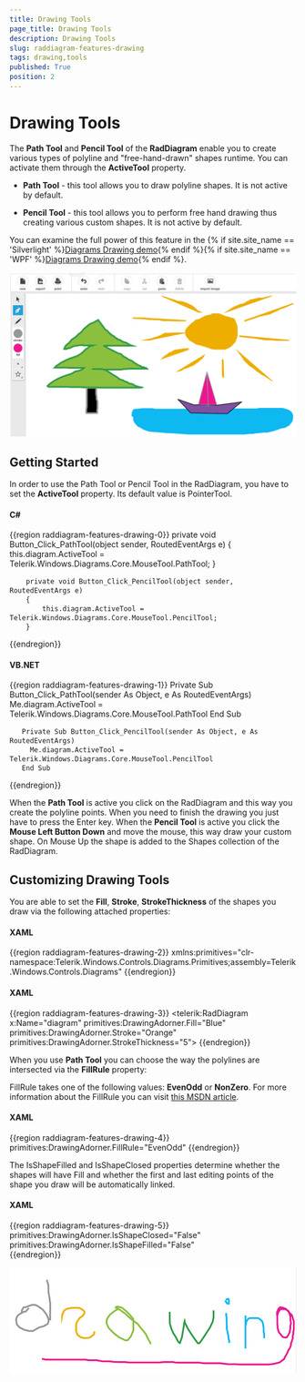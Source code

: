 ```yaml
---
title: Drawing Tools
page_title: Drawing Tools
description: Drawing Tools
slug: raddiagram-features-drawing
tags: drawing,tools
published: True
position: 2
---
```


# Drawing Tools

The __Path Tool__ and __Pencil Tool__ of the __RadDiagram__ enable you to create various types of polyline and "free-hand-drawn" shapes runtime. You can activate them through the __ActiveTool__ property.

* __Path Tool__ - this tool allows you to draw polyline shapes. It is not active by default.

* __Pencil Tool__ - this tool allows you to perform free hand drawing thus creating various custom shapes. It is not active by default.

You can examine the full power of this feature in the {% if site.site_name == 'Silverlight' %}[Diagrams Drawing demo](https://demos.telerik.com/silverlight/#Diagrams/Drawing){% endif %}{% if site.site_name == 'WPF' %}[Diagrams Drawing demo](https://demos.telerik.com/wpf/#Diagrams/Drawing){% endif %}.

![raddiagram-features-drawing](images/raddiagram-features-drawing.png)

## Getting Started

In order to use the Path Tool or Pencil Tool in the RadDiagram, you have to set the __ActiveTool__ property. Its default value is PointerTool.
		
#### __C#__	
{{region raddiagram-features-drawing-0}}
        private void Button_Click_PathTool(object sender, RoutedEventArgs e)
		{
			this.diagram.ActiveTool = Telerik.Windows.Diagrams.Core.MouseTool.PathTool;
		}

		private void Button_Click_PencilTool(object sender, RoutedEventArgs e)
		{
			this.diagram.ActiveTool = Telerik.Windows.Diagrams.Core.MouseTool.PencilTool;
		}
{{endregion}}

#### __VB.NET__	
{{region raddiagram-features-drawing-1}}
       Private Sub Button_Click_PathTool(sender As Object, e As RoutedEventArgs)
	      Me.diagram.ActiveTool = Telerik.Windows.Diagrams.Core.MouseTool.PathTool
       End Sub

       Private Sub Button_Click_PencilTool(sender As Object, e As RoutedEventArgs)
	     Me.diagram.ActiveTool = Telerik.Windows.Diagrams.Core.MouseTool.PencilTool
       End Sub 
{{endregion}}

When the __Path Tool__ is active you click on the RadDiagram and this way you create the polyline points. When you need to finish the drawing you just have to press the Enter key. When the __Pencil Tool__ is active you click the __Mouse Left Button Down__ and move the mouse, this way draw your custom shape. On Mouse Up the shape is added to the Shapes collection of the RadDiagram.

## Customizing Drawing Tools

You are able to set the __Fill__, __Stroke__, __StrokeThickness__ of the shapes you draw via the following attached properties:

#### __XAML__
{{region raddiagram-features-drawing-2}}
	xmlns:primitives="clr-namespace:Telerik.Windows.Controls.Diagrams.Primitives;assembly=Telerik.Windows.Controls.Diagrams"
{{endregion}}

#### __XAML__
{{region raddiagram-features-drawing-3}}
	<telerik:RadDiagram x:Name="diagram" primitives:DrawingAdorner.Fill="Blue"
	   								     primitives:DrawingAdorner.Stroke="Orange"
										 primitives:DrawingAdorner.StrokeThickness="5">
{{endregion}}

When you use __Path Tool__ you can choose the way the polylines are intersected via the __FillRule__ property:		

FillRule takes one of the following values: __EvenOdd__ or __NonZero__. For more information about the FillRule you can visit [this MSDN article](http://msdn.microsoft.com/en-us/library/system.windows.media.pathgeometry.fillrule.aspx).		

#### __XAML__
{{region raddiagram-features-drawing-4}}
	primitives:DrawingAdorner.FillRule="EvenOdd"
{{endregion}}	

The IsShapeFilled and IsShapeClosed properties determine whether the shapes will have Fill and whether the first and last editing points of the shape you draw will be automatically linked.		

#### __XAML__
{{region raddiagram-features-drawing-5}}
	primitives:DrawingAdorner.IsShapeClosed="False"
	primitives:DrawingAdorner.IsShapeFilled="False"		
{{endregion}}

![raddiagram-features-drawing 2](images/raddiagram-features-drawing2.png)
